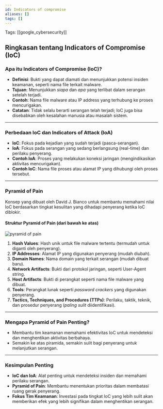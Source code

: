 ```yaml
---
id: Indicators of compromise
aliases: []
tags: []
---
```


Tags: [[google_cybersecurity]]

## **Ringkasan tentang Indicators of Compromise (IoC)**

### **Apa itu Indicators of Compromise (IoC)?**
- **Definisi**: Bukti yang dapat diamati dan menunjukkan potensi insiden keamanan, seperti nama file terkait malware.
- **Tujuan**: Menunjukkan *siapa* dan *apa* yang terlibat dalam serangan setelah terjadi.
- **Contoh**: Nama file malware atau IP address yang terhubung ke proses mencurigakan.
- **Catatan**: Tidak selalu berarti serangan telah terjadi; IoC juga bisa disebabkan oleh kesalahan manusia atau masalah sistem.

---

### **Perbedaan IoC dan Indicators of Attack (IoA)**
- **IoC**: Fokus pada kejadian yang sudah terjadi (pasca-serangan).
- **IoA**: Fokus pada serangan yang sedang berlangsung (real-time) dan perilaku penyerang.
- **Contoh IoA**: Proses yang melakukan koneksi jaringan (mengindikasikan aktivitas mencurigakan).
- **Contoh IoC**: Nama file proses atau alamat IP yang dihubungi oleh proses tersebut.

---

### **Pyramid of Pain**
Konsep yang dibuat oleh David J. Bianco untuk membantu memahami nilai IoC berdasarkan tingkat kesulitan yang dihadapi penyerang ketika IoC diblokir.

#### **Struktur Pyramid of Pain (dari bawah ke atas)**

![pyramid of pain](https://d3c33hcgiwev3.cloudfront.net/imageAssetProxy.v1/5wpDfG3dRQyt3j7I9Vem3Q_31d63be045bc492e9b94aaeeb809a2f1_b5ndsAVFpYfEQSnQvmCly3Ws1dMEo2js79jF_lmAHf6cke-2RsAJfd2JrQ4GoFZdLOIdxxGx-AyNc-cnn4dolkvJLj1dydB1g0JmArLZWeZy7VJLFagiJ0xcq1oz7oirJA4dN8qjz6CI87yrOt-QSvGE7J28YVbPtj59GiU35sLHgGU8RIqqEkRI-JAk5w?expiry=1736294400000&hmac=4pB_ZXpqxxICqY5FaFYxXYqTePJ2R9zt3ItNcZxi4j0)

1. **Hash Values**: Hash unik untuk file malware tertentu (termudah untuk diganti oleh penyerang).
2. **IP Addresses**: Alamat IP yang digunakan penyerang (mudah diubah).
3. **Domain Names**: Nama domain yang terkait serangan (mudah dibuat baru).
4. **Network Artifacts**: Bukti dari protokol jaringan, seperti User-Agent string.
5. **Host Artifacts**: Bukti di perangkat seperti nama file malware yang dibuat.
6. **Tools**: Perangkat lunak seperti *password crackers* yang digunakan penyerang.
7. **Tactics, Techniques, and Procedures (TTPs)**: Perilaku, taktik, teknik, dan prosedur penyerang (*paling sulit* diidentifikasi).

---

### **Mengapa Pyramid of Pain Penting?**
- Membantu tim keamanan memahami efektivitas IoC untuk mendeteksi dan menghentikan aktivitas berbahaya.
- Semakin ke atas piramida, semakin sulit bagi penyerang untuk melanjutkan serangan.

---

### **Kesimpulan Penting**
- **IoC dan IoA**: Alat penting untuk mendeteksi insiden dan memahami perilaku serangan.
- **Pyramid of Pain**: Membantu menentukan prioritas dalam membatasi ruang gerak penyerang.
- **Fokus Tim Keamanan**: Investasi pada tingkat IoC yang lebih sulit akan memberikan efek yang lebih signifikan dalam menghentikan serangan.

